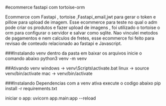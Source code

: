 #ecommerce fastapi com tortoise-orm

Ecommerce com Fastapi , tortoise ,Fastapi_email,jwt para gerar o token e pillow para upload de imagem.
Esse ecommerce para teste no qual o adm pode criar os produtos e fazer upload de imagens , foi utilizado
o tortoise o orm para configurar o servidor e salvar como sqlite. Nao vinculei metodos de pagamentos e nem
calculos de fretes, esse ecommerce foi feito para revisao de conteudo relacionado ao fastapi e Javascript.


###Instalando venv
dentro da pasta em baixar os arquivos
inicie o comando abaixo
python3 venv -m venv 

##Ativando venv
windows -> venv\Scripts\activate.bat
linux -> source venv/bin/activate
mac -> venv/bin/activate

###Instalando Dependencias
com a venv ativa execute o codigo abaixo
pip install -r requirements.txt

iniciar o app:
uvicorn app.main:app --reload
